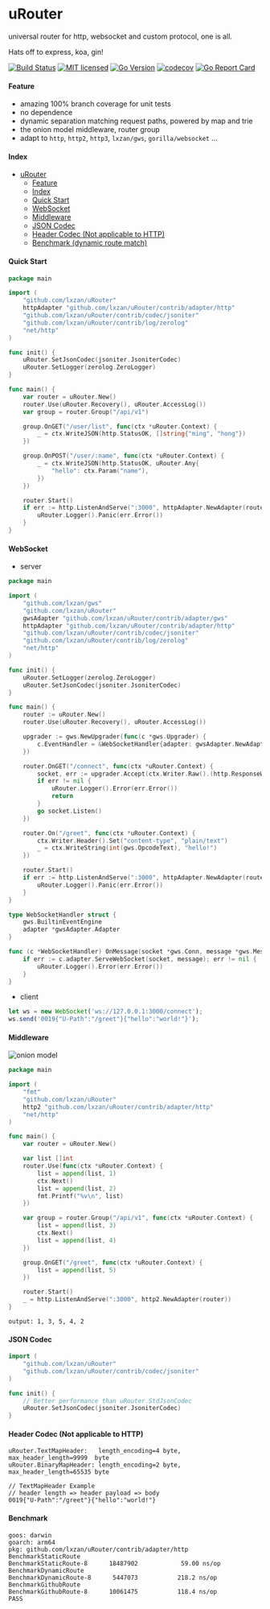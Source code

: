 # uRouter

universal router for http, websocket and custom protocol, one is all.

Hats off to express, koa, gin!

[![Build Status][1]][2] [![MIT licensed][3]][4] [![Go Version][5]][6] [![codecov][7]][8] [![Go Report Card][9]][10]

[1]: https://github.com/lxzan/uRouter/workflows/Go%20Test/badge.svg?branch=main

[2]: https://github.com/lxzan/uRouter/actions?query=branch%3Amain

[3]: https://img.shields.io/badge/license-MIT-blue.svg

[4]: LICENSE

[5]: https://img.shields.io/badge/go-%3E%3D1.16-30dff3?style=flat-square&logo=go

[6]: https://github.com/lxzan/uRouter

[7]: https://codecov.io/gh/lxzan/uRouter/branch/main/graph/badge.svg?token=0Tx9xH9Lvd

[8]: https://codecov.io/gh/lxzan/uRouter

[9]: https://goreportcard.com/badge/github.com/lxzan/uRouter

[10]: https://goreportcard.com/report/github.com/lxzan/uRouter

#### Feature

- amazing 100% branch coverage for unit tests
- no dependence
- dynamic separation matching request paths, powered by map and trie
- the onion model middleware, router group
- adapt to `http`, `http2`, `http3`, `lxzan/gws`, `gorilla/websocket` ...

#### Index

- [uRouter](#urouter)
  - [Feature](#feature)
  - [Index](#index)
  - [Quick Start](#quick-start)
  - [WebSocket](#websocket)
  - [Middleware](#middleware)
  - [JSON Codec](#json-codec)
  - [Header Codec (Not applicable to HTTP)](#header-codec-not-applicable-to-http)
  - [Benchmark (dynamic route match)](#benchmark-dynamic-route-match)

#### Quick Start

```go
package main

import (
	"github.com/lxzan/uRouter"
	httpAdapter "github.com/lxzan/uRouter/contrib/adapter/http"
	"github.com/lxzan/uRouter/contrib/codec/jsoniter"
	"github.com/lxzan/uRouter/contrib/log/zerolog"
	"net/http"
)

func init() {
	uRouter.SetJsonCodec(jsoniter.JsoniterCodec)
	uRouter.SetLogger(zerolog.ZeroLogger)
}

func main() {
	var router = uRouter.New()
	router.Use(uRouter.Recovery(), uRouter.AccessLog())
	var group = router.Group("/api/v1")

	group.OnGET("/user/list", func(ctx *uRouter.Context) {
		_ = ctx.WriteJSON(http.StatusOK, []string{"ming", "hong"})
	})

	group.OnPOST("/user/:name", func(ctx *uRouter.Context) {
		_ = ctx.WriteJSON(http.StatusOK, uRouter.Any{
			"hello": ctx.Param("name"),
		})
	})

	router.Start()
	if err := http.ListenAndServe(":3000", httpAdapter.NewAdapter(router)); err != nil {
		uRouter.Logger().Panic(err.Error())
	}
}
```

#### WebSocket

- server

```go
package main

import (
	"github.com/lxzan/gws"
	"github.com/lxzan/uRouter"
	gwsAdapter "github.com/lxzan/uRouter/contrib/adapter/gws"
	httpAdapter "github.com/lxzan/uRouter/contrib/adapter/http"
	"github.com/lxzan/uRouter/contrib/codec/jsoniter"
	"github.com/lxzan/uRouter/contrib/log/zerolog"
	"net/http"
)

func init() {
	uRouter.SetLogger(zerolog.ZeroLogger)
	uRouter.SetJsonCodec(jsoniter.JsoniterCodec)
}

func main() {
	router := uRouter.New()
	router.Use(uRouter.Recovery(), uRouter.AccessLog())

	upgrader := gws.NewUpgrader(func(c *gws.Upgrader) {
		c.EventHandler = &WebSocketHandler{adapter: gwsAdapter.NewAdapter(router)}
	})

	router.OnGET("/connect", func(ctx *uRouter.Context) {
		socket, err := upgrader.Accept(ctx.Writer.Raw().(http.ResponseWriter), ctx.Request.Raw.(*http.Request))
		if err != nil {
			uRouter.Logger().Error(err.Error())
			return
		}
		go socket.Listen()
	})

	router.On("/greet", func(ctx *uRouter.Context) {
		ctx.Writer.Header().Set("content-type", "plain/text")
		_ = ctx.WriteString(int(gws.OpcodeText), "hello!")
	})

	router.Start()
	if err := http.ListenAndServe(":3000", httpAdapter.NewAdapter(router)); err != nil {
		uRouter.Logger().Panic(err.Error())
	}
}

type WebSocketHandler struct {
	gws.BuiltinEventEngine
	adapter *gwsAdapter.Adapter
}

func (c *WebSocketHandler) OnMessage(socket *gws.Conn, message *gws.Message) {
	if err := c.adapter.ServeWebSocket(socket, message); err != nil {
		uRouter.Logger().Error(err.Error())
	}
}

```

- client

```js
let ws = new WebSocket('ws://127.0.0.1:3000/connect');
ws.send('0019{"U-Path":"/greet"}{"hello":"world!"}');
```

#### Middleware

![onion model](https://upload-images.jianshu.io/upload_images/26203625-b80a51afcf265c9d.jpg?imageMogr2/auto-orient/strip|imageView2/2/w/1078/format/webp)

```go
package main

import (
	"fmt"
	"github.com/lxzan/uRouter"
	http2 "github.com/lxzan/uRouter/contrib/adapter/http"
	"net/http"
)

func main() {
	var router = uRouter.New()

	var list []int
	router.Use(func(ctx *uRouter.Context) {
		list = append(list, 1)
		ctx.Next()
		list = append(list, 2)
		fmt.Printf("%v\n", list)
	})

	var group = router.Group("/api/v1", func(ctx *uRouter.Context) {
		list = append(list, 3)
		ctx.Next()
		list = append(list, 4)
	})

	group.OnGET("/greet", func(ctx *uRouter.Context) {
		list = append(list, 5)
	})

	router.Start()
	_ = http.ListenAndServe(":3000", http2.NewAdapter(router))
}
```

```
output: 1, 3, 5, 4, 2
```

#### JSON Codec

```go
import (
    "github.com/lxzan/uRouter"
    "github.com/lxzan/uRouter/contrib/codec/jsoniter"
)

func init() {
    // Better performance than uRouter.StdJsonCodec 
    uRouter.SetJsonCodec(jsoniter.JsoniterCodec)
}
```

#### Header Codec (Not applicable to HTTP)

```
uRouter.TextMapHeader:   length_encoding=4 byte, max_header_length=9999  byte
uRouter.BinaryMapHeader: length_encoding=2 byte, max_header_length=65535 byte
```

```
// TextMapHeader Example
// header length => header payload => body
0019{"U-Path":"/greet"}{"hello":"world!"}
```

#### Benchmark

```
goos: darwin
goarch: arm64
pkg: github.com/lxzan/uRouter/contrib/adapter/http
BenchmarkStaticRoute
BenchmarkStaticRoute-8    	18487902	        59.00 ns/op
BenchmarkDynamicRoute
BenchmarkDynamicRoute-8   	 5447073	       218.2 ns/op
BenchmarkGithubRoute
BenchmarkGithubRoute-8    	10061475	       118.4 ns/op
PASS
```
